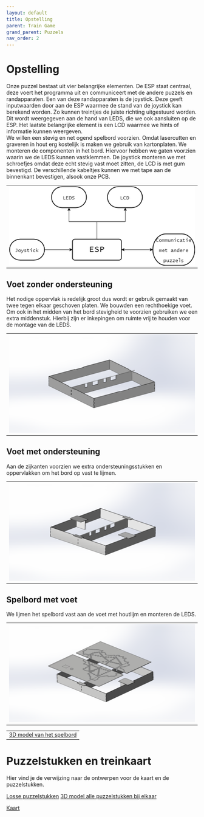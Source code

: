 ```yaml
---
layout: default
title: Opstelling
parent: Train Game
grand_parent: Puzzels
nav_order: 2
---
```

# Opstelling

Onze puzzel bestaat uit vier belangrijke elementen. De ESP staat centraal, deze voert het programma uit en communiceert met de andere puzzels en randapparaten. Een van deze randapparaten is de joystick. Deze geeft inputwaarden door aan de ESP waarmee de stand van de joystick kan berekend worden. Zo kunnen treintjes de juiste richting uitgestuurd worden. Dit wordt weergegeven aan de hand van LEDS, die we ook aansluiten op de ESP. Het laatste belangrijke element is een LCD waarmee we hints of informatie kunnen weergeven. \
We willen een stevig en net ogend spelbord voorzien. Omdat lasercutten en graveren in hout erg kostelijk is maken we gebruik van kartonplaten. We monteren de componenten in het bord. Hiervoor hebben we gaten voorzien waarin we de LEDS kunnen vastklemmen. De joystick monteren we met schroefjes omdat deze echt stevig vast moet zitten, de LCD is met gum bevestigd. De verschillende kabeltjes kunnen we met tape aan de binnenkant bevestigen, alsook onze PCB. 

||
|:----:|
|![Simpel Blokschema](Blokschema_simpel.png)|



## Voet zonder ondersteuning
Het nodige oppervlak is redelijk groot dus wordt er gebruik gemaakt van twee tegen elkaar geschoven platen. We bouwden een rechthoekige voet. Om ook in het midden van het bord stevigheid te voorzien gebruiken we een extra middenstuk. Hierbij zijn er inkepingen om ruimte vrij te houden voor de montage van de LEDS.

||
|:----:|
|![](BoxZonder.png)|




## Voet met ondersteuning
Aan de zijkanten voorzien we extra ondersteuningsstukken en oppervlakken om het bord op vast te lijmen.

||
|:----:|
|![](BoxOnder.png)|



## Spelbord met voet

We lijmen het spelbord vast aan de voet met houtlijm en monteren de LEDS.

||
|:----:|
|![](Totaal.png)|

||
|:--:|
|[3D model van het spelbord](https://github.com/PLAN-IT-B/BachelorProefWristbands/blob/main/3D-ontwerp/caseWristband.STL)|[Losse onderdelen van het spelbord](https://github.com/PLAN-IT-B/BachelorProefTrainGame/tree/main/Verslag/3D-modellen/Bouwonderdelen%20Spelbord)|


# Puzzelstukken en treinkaart

Hier vind je de verwijzing naar de ontwerpen voor de kaart en de puzzelstukken.

[Losse puzzelstukken](https://github.com/PLAN-IT-B/BachelorProefTrainGame/tree/main/Verslag/3D-modellen/Puzzelstukken)
[3D model alle puzzelstukken bij elkaar]( LINK!!)

[Kaart](https://raw.githubusercontent.com/PLAN-IT-B/BachelorProefTrainGame/d1aae0b3da5e17633741de972cf2262c620becd9/Verslag/Afbeeldingen/PUZZEL_KAART.svg)